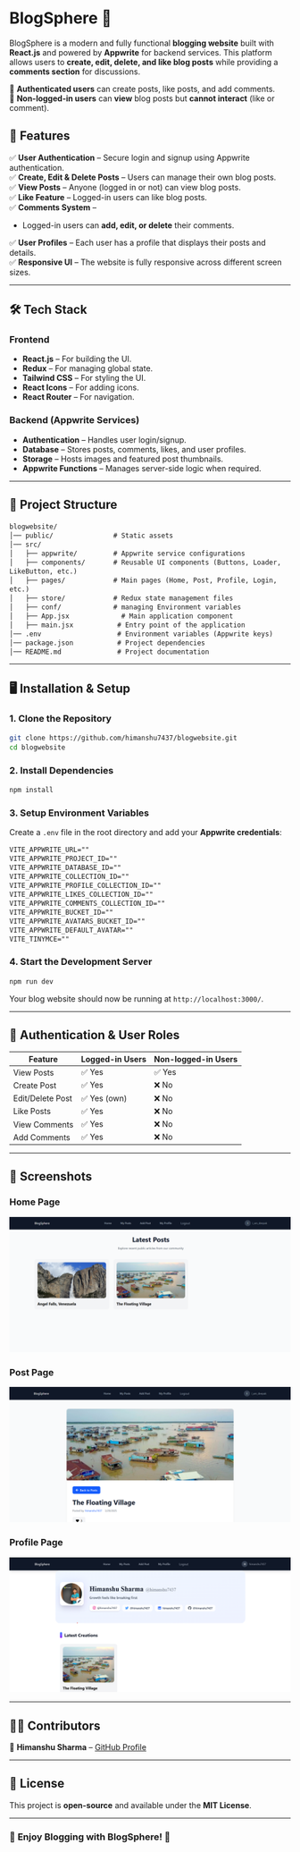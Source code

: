 # BlogSphere 📝  

BlogSphere is a modern and fully functional **blogging website** built with **React.js** and powered by **Appwrite** for backend services. This platform allows users to **create, edit, delete, and like blog posts** while providing a **comments section** for discussions.  

🔹 **Authenticated users** can create posts, like posts, and add comments.  
🔹 **Non-logged-in users** can **view** blog posts but **cannot interact** (like or comment).  

## 🚀 Features  

✅ **User Authentication** – Secure login and signup using Appwrite authentication.  
✅ **Create, Edit & Delete Posts** – Users can manage their own blog posts.  
✅ **View Posts** – Anyone (logged in or not) can view blog posts.  
✅ **Like Feature** – Logged-in users can like blog posts.  
✅ **Comments System** –  
   - Logged-in users can **add, edit, or delete** their comments.  

✅ **User Profiles** – Each user has a profile that displays their posts and details.  
✅ **Responsive UI** – The website is fully responsive across different screen sizes.  

---

## 🛠️ Tech Stack  

### **Frontend**  
- **React.js** – For building the UI.  
- **Redux** – For managing global state.  
- **Tailwind CSS** – For styling the UI.  
- **React Icons** – For adding icons.  
- **React Router** – For navigation.  

### **Backend (Appwrite Services)**  
- **Authentication** – Handles user login/signup.  
- **Database** – Stores posts, comments, likes, and user profiles.  
- **Storage** – Hosts images and featured post thumbnails.  
- **Appwrite Functions** – Manages server-side logic when required.  

---

## 📂 Project Structure  

```
blogwebsite/
│── public/               # Static assets
│── src/
│   ├── appwrite/         # Appwrite service configurations
│   ├── components/       # Reusable UI components (Buttons, Loader, LikeButton, etc.)
│   ├── pages/            # Main pages (Home, Post, Profile, Login, etc.)
│   ├── store/            # Redux state management files
│   ├── conf/             # managing Environment variables
│   ├── App.jsx             # Main application component
│   ├── main.jsx           # Entry point of the application
│── .env                   # Environment variables (Appwrite keys)
│── package.json           # Project dependencies
│── README.md              # Project documentation
```

---

## 🖥️ Installation & Setup  

### **1. Clone the Repository**  
```bash
git clone https://github.com/himanshu7437/blogwebsite.git
cd blogwebsite
```

### **2. Install Dependencies**  
```bash
npm install
```

### **3. Setup Environment Variables**  
Create a `.env` file in the root directory and add your **Appwrite credentials**:  
```plaintext
VITE_APPWRITE_URL=""
VITE_APPWRITE_PROJECT_ID=""
VITE_APPWRITE_DATABASE_ID=""
VITE_APPWRITE_COLLECTION_ID=""
VITE_APPWRITE_PROFILE_COLLECTION_ID=""
VITE_APPWRITE_LIKES_COLLECTION_ID=""
VITE_APPWRITE_COMMENTS_COLLECTION_ID=""
VITE_APPWRITE_BUCKET_ID=""
VITE_APPWRITE_AVATARS_BUCKET_ID=""
VITE_APPWRITE_DEFAULT_AVATAR=""
VITE_TINYMCE=""
```

### **4. Start the Development Server**  
```bash
npm run dev
```
Your blog website should now be running at `http://localhost:3000/`.

---

## 🔑 Authentication & User Roles  

| Feature           | Logged-in Users | Non-logged-in Users |
|------------------|----------------|---------------------|
| View Posts       | ✅ Yes          | ✅ Yes             |
| Create Post     | ✅ Yes          | ❌ No              |
| Edit/Delete Post | ✅ Yes (own)    | ❌ No              |
| Like Posts      | ✅ Yes          | ❌ No              |
| View Comments   | ✅ Yes          | ❌ No             |
| Add Comments    | ✅ Yes          | ❌ No              |

---

## 📸 Screenshots  

### **Home Page**  
![Home Page](src/images/s.s1.png)  

### **Post Page**  
![Post Page](src/images/s.s2.png)  

### **Profile Page**  
![Profile Page](src/images/s.s3.png)  


---

## 🧑‍💻 Contributors  
👤 **Himanshu Sharma** – [GitHub Profile](https://github.com/himanshu7437)  

---

## 🎯 License  
This project is **open-source** and available under the **MIT License**.  

---

### 🚀 **Enjoy Blogging with BlogSphere!** 🎉
